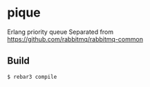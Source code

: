 pique
=====

Erlang priority queue
Separated from https://github.com/rabbitmq/rabbitmq-common

Build
-----

    $ rebar3 compile
